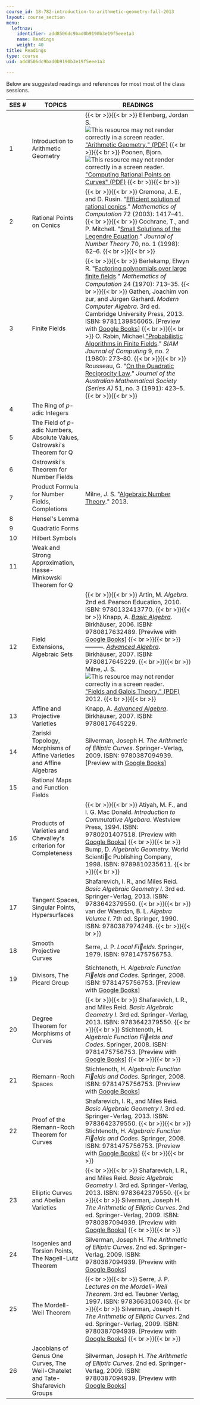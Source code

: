 ```yaml
---
course_id: 18-782-introduction-to-arithmetic-geometry-fall-2013
layout: course_section
menu:
  leftnav:
    identifier: add8506dc9bad0b9190b3e19f5eee1a3
    name: Readings
    weight: 40
title: Readings
type: course
uid: add8506dc9bad0b9190b3e19f5eee1a3

---
```


Below are suggested readings and references for most most of the class sessions.

| SES # | TOPICS | READINGS |
| --- | --- | --- |
| 1 | Introduction to Arithmetic Geometry |  {{< br >}}{{< br >}} Ellenberg, Jordan S. ![This resource may not render correctly in a screen reader.](/images/inacessible.gif)["Arithmetic Geometry." (PDF)](http://press.princeton.edu/chapters/gowers/gowers_IV_5.pdf) {{< br >}}{{< br >}} Poonen, Bjorn. ![This resource may not render correctly in a screen reader.](/images/inacessible.gif)["Computing Rational Points on Curves" (PDF)](http://math.mit.edu/~poonen/papers/millennial.pdf) {{< br >}}{{< br >}}  |
| 2 | Rational Points on Conics |  {{< br >}}{{< br >}} Cremona, J. E., and D. Rusin. "[Efficient solution of rational conics](http://dx.doi.org/10.1090/S0025-5718-02-01480-1)." _Mathematics of Computation_ 72 (2003): 1417–41. {{< br >}}{{< br >}} Cochrane, T., and P. Mitchell. "[Small Solutions of the Legendre Equation](http://dx.doi.org/10.1006/jnth.1998.2221)." _Journal of Number Theory_ 70, no. 1 (1998): 62–6. {{< br >}}{{< br >}}  |
| 3 | Finite Fields |  {{< br >}}{{< br >}} Berlekamp, Elwyn R. "[Factoring polynomials over large ﬁnite ﬁelds](http://dx.doi.org/10.1090/S0025-5718-1970-0276200-X )." _Mathematics of Computation_ 24 (1970): 713–35. {{< br >}}{{< br >}} Gathen, Joachim von zur, and Jürgen Garhard. _Modern Computer Algebra_. 3rd ed. Cambridge University Press, 2013. ISBN: 9781139856065. \[Preview with [Google Books](http://books.google.com/books?id=AE5PN5QGgvUC&printsec=frontcover)\] {{< br >}}{{< br >}} O. Rabin, Michael.["Probabilistic Algorithms in Finite Fields](https://epubs.siam.org/doi/10.1137/0209024)." _SIAM Journal of Computing_ 9, no. 2 (1980): 273–80. {{< br >}}{{< br >}} Rousseau, G. "[On the Quadratic Reciprocity Law](http://dx.doi.org/10.1017/S1446788700034583)." _Journal of the Australian Mathematical Society (Series A)_ 51, no. 3 (1991): 423–5. {{< br >}}{{< br >}}  |
| 4 | The Ring of _p_\-adic Integers | &nbsp; |
| 5 | The Field of _p_\-adic Numbers, Absolute Values, Ostrowski's Theorem for Q | &nbsp; |
| 6 | Ostrowski's Theorem for Number Fields | &nbsp; |
| 7 | Product Formula for Number Fields, Completions | Milne, J. S. "[Algebraic Number Theory](http://www.jmilne.org/math/CourseNotes/ant.html)." 2013. |
| 8 | Hensel's Lemma | &nbsp; |
| 9 | Quadratic Forms | &nbsp; |
| 10 | Hilbert Symbols | &nbsp; |
| 11 | Weak and Strong Approximation, Hasse-Minkowski Theorem for Q | &nbsp; |
| 12 | Field Extensions, Algebraic Sets |  {{< br >}}{{< br >}} Artin, M. _Algebra_. 2nd ed. Pearson Education, 2010. ISBN: 9780132413770. {{< br >}}{{< br >}} Knapp, A. [_Basic Algebra_](http://dx.doi.org/10.1007/978-0-8176-4529-8). Birkhäuser, 2006. ISBN: 9780817632489. \[Previwe with [Google Books](http://books.google.com/books?id=NSXCaGSVaX4C&printsec=frontcover)\] {{< br >}}{{< br >}} ———. _[Advanced Algebra](http://dx.doi.org/10.1007/978-0-8176-4613-4)_. Birkhäuser, 2007. ISBN: 9780817645229. {{< br >}}{{< br >}} Milne, J. S. ![This resource may not render correctly in a screen reader.](/images/inacessible.gif)["Fields and Galois Theory." (PDF)](http://www.jmilne.org/math/CourseNotes/FT.pdf) 2012. {{< br >}}{{< br >}}  |
| 13 | Affine and Projective Varieties | Knapp, A. _[Advanced Algebra](http://dx.doi.org/10.1007/978-0-8176-4613-4)_. Birkhäuser, 2007. ISBN: 9780817645229. |
| 14 | Zariski Topology, Morphisms of Affine Varieties and Affine Algebras | Silverman, Joseph H. _The Arithmetic of Elliptic Curves_. Springer-Verlag, 2009. ISBN: 9780387094939. \[Preview with [Google Books](http://books.google.com/books?id=Z90CA_EUCCkC&pg=PAfrontcover)\] |
| 15 | Rational Maps and Function Fields | &nbsp; |
| 16 | Products of Varieties and Chevalley's criterion for Completeness |  {{< br >}}{{< br >}} Atiyah, M. F., and I. G. Mac Donald. _Introduction to Commutative Algebara_. Westview Press, 1994. ISBN: 9780201407518. \[Preview with [Google Books](http://books.google.com/books?id=nI84DgAAQBAJ&pg=PAfrontcover)\] {{< br >}}{{< br >}} Bump, D. _Algebraic Geometry._ World Scientic Publishing Company, 1998. ISBN: 9789810235611. {{< br >}}{{< br >}}  |
| 17 | Tangent Spaces, Singular Points, Hypersurfaces | Shafarevich, I. R., and Miles Reid. _Basic Algebraic Geometry I_. 3rd ed. Springer-Verlag, 2013. ISBN: 9783642379550. {{< br >}}{{< br >}} van der Waerdan, B. L. _Algebra Volume I_. 7th ed. Springer, 1990. ISBN: 9780387974248. {{< br >}}{{< br >}}  |
| 18 | Smooth Projective Curves | Serre, J. P. _Local Fields_. Springer, 1979. ISBN: 9781475756753. |
| 19 | Divisors, The Picard Group | Stichtenoth, H. _Algebraic Function Fields and Codes_. Springer, 2008. ISBN: 9781475756753. \[Preview with [Google Books](http://books.google.com/books?id=rLTXgNfa4pwC&printsec=frontcover)\] |
| 20 | Degree Theorem for Morphisms of Curves |  {{< br >}}{{< br >}} Shafarevich, I. R., and Miles Reid. _Basic Algebraic Geometry I_. 3rd ed. Springer-Verlag, 2013. ISBN: 9783642379550. {{< br >}}{{< br >}} Stichtenoth, H. _Algebraic Function Fields and Codes_. Springer, 2008. ISBN: 9781475756753. \[Preview with [Google Books](http://books.google.com/books?id=rLTXgNfa4pwC&printsec=frontcover)\] {{< br >}}{{< br >}}  |
| 21 | Riemann-Roch Spaces | Stichtenoth, H. _Algebraic Function Fields and Codes_. Springer, 2008. ISBN: 9781475756753. \[Preview with [Google Books](http://books.google.com/books?id=rLTXgNfa4pwC&printsec=frontcover)\] |
| 22 | Proof of the Riemann-Roch Theorem for Curves | Shafarevich, I. R., and Miles Reid. _Basic Algebraic Geometry I_. 3rd ed. Springer-Verlag, 2013. ISBN: 9783642379550. {{< br >}}{{< br >}} Stichtenoth, H. _Algebraic Function Fields and Codes_. Springer, 2008. ISBN: 9781475756753. \[Preview with [Google Books](http://books.google.com/books?id=rLTXgNfa4pwC&printsec=frontcover)\] {{< br >}}{{< br >}}  |
| 23 | Elliptic Curves and Abelian Varieties |  {{< br >}}{{< br >}} Shafarevich, I. R., and Miles Reid. _Basic Algebraic Geometry I_. 3rd ed. Springer-Verlag, 2013. ISBN: 9783642379550. {{< br >}}{{< br >}} Silverman, Joseph H. _The Arithmetic of Elliptic Curves_. 2nd ed. Springer-Verlag, 2009. ISBN: 9780387094939. \[Preview with [Google Books](http://books.google.com/books?id=Z90CA_EUCCkC&pg=PAfrontcover)\] {{< br >}}{{< br >}}  |
| 24 | Isogenies and Torsion Points, The Nagell-Lutz Theorem | Silverman, Joseph H. _The Arithmetic of Elliptic Curves_. 2nd ed. Springer-Verlag, 2009. ISBN: 9780387094939. \[Preview with [Google Books](http://books.google.com/books?id=Z90CA_EUCCkC&pg=PAfrontcover)\] |
| 25 | The Mordell-Weil Theorem |  {{< br >}}{{< br >}} Serre, J. P. _Lectures on the Mordell-Weil Theorem_. 3rd ed. Teubner Verlag, 1997. ISBN: 9783663106340. {{< br >}}{{< br >}} Silverman, Joseph H. _The Arithmetic of Elliptic Curves_. 2nd ed. Springer-Verlag, 2009. ISBN: 9780387094939. \[Preview with [Google Books](http://books.google.com/books?id=Z90CA_EUCCkC&pg=PAfrontcover)\] {{< br >}}{{< br >}}  |
| 26 | Jacobians of Genus One Curves, The Weil-Chatelet and Tate-Shafarevich Groups | Silverman, Joseph H. _The Arithmetic of Elliptic Curves_. 2nd ed. Springer-Verlag, 2009. ISBN: 9780387094939. \[Preview with [Google Books](http://books.google.com/books?id=Z90CA_EUCCkC&pg=PAfrontcover)\]